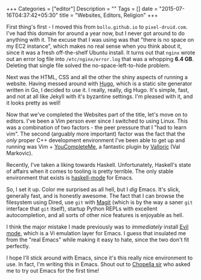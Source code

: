 +++
Categories = ["editor"]
Description = ""
Tags = []
date = "2015-07-16T04:37:42+05:30"
title = "Websites, Editors, Religion"
+++

First thing's first - I moved this from `bollu.github.io` to `pixel-druid.com`.
I've had this domain for around a year now, but I never got around to do anything with it.
The excuse that I was using was that "there is no space on my EC2 instance", which makes no real sense
when you think about it, since it was a fresh off-the-shelf Ubuntu install. It turns out that `nginx` wrote
out an error log file into `/etc/nginx/error.log` that was a whopping __6.4 GB__. Deleting that single file
solved the no-space-left-to-hide problem.

Next was the HTML, CSS and all the other the shiny aspects of running a website.
Having messed around with [Hugo](http://gohugo.io/), which is a static site generator written in Go,
I decided to use it. I really, really, dig Hugo. It's simple, fast, and not at all like
Jekyll with it's byzantine settings. I'm pleased with it, and it looks pretty as well!

Now that we've completed the Websites part of the title, let's move on to editors.
I've been a Vim person ever since I switched to using Linux. This was a combination of two factors - the peer pressure that I "had to learn vim".
The second (arguably more important) factor was the fact that the _only_ proper C++ development environment I've been able to get
up and running was Vim + [YouCompleteMe](https://github.com/Valloric/YouCompleteMe), a
fantastic plugin by [Valloric](https://github.com/Valloric) (Val Markovic).

Recently, I've taken a liking towards Haskell. Unfortunately, Haskell's state of affairs when it comes to tooling is
pretty terrible. The only stable environment that exists is [haskell-mode](https://github.com/haskell/haskell-mode) for Emacs.

So, I set it up. Color me surprised as all hell, but I _dig_ Emacs. It's slick, generally fast, and is honestly awesome. The fact
that I can browse the filesystem using Dired, use `git` with [Magit](https://github.com/magit/magit)
(which is by the way a saner `git` interface that `git` itself), startup Python REPLs with excellent autocompletion, and
all sorts of other nice features is enjoyable as hell.

I think the major mistake I made previously was to _immediately_ install [Evil mode](http://www.emacswiki.org/emacs/Evil), which is
a Vi emulation layer for Emacs. I guess that insulated me from the "real Emacs" while making it easy to hate, since the two
don't fit perfectly.

I hope I'll stick around with Emacs, since it's this really nice environment to use. In fact, I'm writing this in Emacs.
Shout out to [Chopella sir](http://pascal.iiit.ac.in/~choppell/index.html) who asked me to try out Emacs for the first time!
